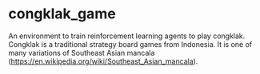 # congklak_game
An environment to train reinforcement learning agents to play congklak. Congklak is a traditional strategy board games from Indonesia. It is one of many variations of Southeast Asian mancala (https://en.wikipedia.org/wiki/Southeast_Asian_mancala).
